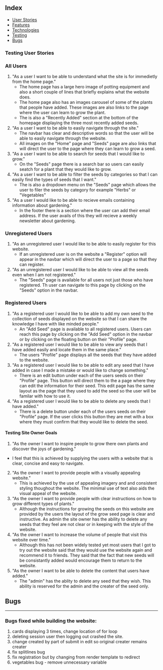 ## Index
- [User Stories](#userstories)
- [Features](#features)
- [Technologies](#technologies)
- [Testing](#testing)
- [Bugs](#bugs)

### <a name="#userstories">Testing User Stories</a> 
### All Users
1. "As a user I want to be able to understand what the site is for immedietly from the home page."
   - The home page has a large hero image of potting equipment and also a short couple of lines that briefly explains what the website does.
   - The home page also has an images carousel of some of the plants that people have added. These images are also links to the page where the user can learn to grow the plant.
   - The is also a "Recently Added" section at the bottom of the homepage displaying the three most recently added seeds.
2. "As a user I want to be able to easily navigate through the site."
   - The navbar has clear and descriptive words so that the user will be able to easily navigate through the website.
   - All images on the "Home" page and "Seeds" page are also links that will direct the user to the page where they can learn to grow a seed.
3. "As a user I want to be able to search for seeds that I would like to grow."
   - On the "Seeds" page there is a search bar so users can easily seatch for a plant that they would like to grow.
4. "As a user I want to be able to filter the seeds by categories so that I can easily find the types of seeds that I want."
   - The is also a dropdown menu on the "Seeds" page which allows the user to filer the seeds by category for example "Herbs" or "Vegetables"
5. "As a user I would like to be able to recieve emails containing information about gardening."
   - In the footer there is a section where the user can add their email address. If the user avails of this they will recieve a weekly newsletter about gardening.

### Unregistered Users
1. "As an unregistered user I would like to be able to easily register for this website.
   - If an unregistered user is on the website a "Register" option will appear in the navbar which will direct the user to a page so that they can register.
2. "As an unregistered user I would like to be able to view all the seeds even when I am not registered."
   - The "Seeds" page is available for all users not just those who have registered. Th user can navigate to this page by clicking on the "Seeds" option in the navbar.

### Registered Users 
1. "As a registered user I would like to be able to add my own seed to the collection of seeds displayed on the website so that I can share the knowledge I have with like minded people."
   - An "Add Seed" page is available to all registered users. Users can reach this page by clicking on the "Add Seed" option in the navbar or by clicking on the floating button on their "Profile" page.
2. "As a registered user I would like to be able to view any seeds that I have added easily and locate them in the same place."
   - The users "Profile" page displays all the seeds that they have added to the website.
3. "As a registered user I would like to be able to edit any seed that I have added in case I made a mistake or would like to change something." 
   - There is an edit button under each of the users seeds on their "Profile" page. This button will direct them to the a page where they can edit the information for their seed. This edit page has the same layout as the page that they used to add the seed so the user will be familar with how to use it.
4. "As a registered user I would like to be able to delete any seeds that I have added."
   - There is a delete button under each of the users seeds on their "Profile" page. If the user clicks this button they are met with a box where they must confirm that they would like to delete the seed.

#### Testing Site Owner Goals

1.  "As the owner I want to inspire people to grow there own plants and discover the joys of gardening."
   - I feel that this is achieved by supplying the users with a website that is clear, concise and easy to navigate. 
2. "As the owner I want to provide people with a visually appealing website."
   - This is achieved by the use of appealing imagery and and consistent styling thoughout the website. The minimal use of text also aids the visual appeal of the website.
3. "As the owner I want to provide people with clear instructions on how to grow different types of plants."
   - Although the instructions for growing the seeds on this website are provided by the users the layout of the grow seed page is clear and instructive. As admin the site owner has the ability to delete any seeds that they feel are not clear or in keeping with the style of the website.
4. "As the owner I want to increase the volume of people that visit this website over time."
   - Although this has not been widely tested yet most users that I got to try out the website said that they would use the website again and recommend it to friends. They said that the fact that new seeds will be consistantly added would encourage them to return to the website.
5. "As the owner I want to be able to delete the content that users have added."
   - The "admin" has the ablity to delete any seed that they wish. This ability is reserved for the admin and the creater of the seed only.

## <a name="bugs">Bugs</a>

---

### Bugs fixed while building the website:

1. cards displaying 3 times, change location of for loop
2. deleting session user then logging out crashed the site.
3. change created by part of submit in edit so original creater remains creater
4. fix splitlines bug
4. fix registration but by changing from render template to redirect
6. vegetables bug - remove unnecessary variable
